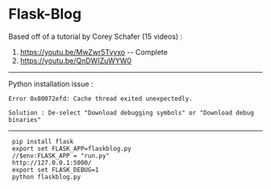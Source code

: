 # Flask-Blog

Based off of a tutorial by Corey Schafer (15 videos) :

1) https://youtu.be/MwZwr5Tvyxo -- Complete
2) https://youtu.be/QnDWIZuWYW0



----------------------------------------------------------------------
Python installation issue :

	Error 0x80072efd: Cache thread exited unexpectedly.

	Solution : De-select "Download debugging symbols" or "Download debug binaries"

----------------------------------------------------------------------

	 pip install flask
	 export set FLASK_APP=flaskblog.py
     //$env:FLASK_APP = "run.py"
     http://127.0.0.1:5000/
     export set FLASK_DEBUG=1
     python flaskblog.py
